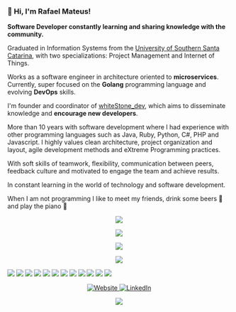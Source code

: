 ### 👋 Hi, I'm Rafael Mateus!

**Software Developer constantly learning and sharing knowledge with the community.**

Graduated in Information Systems from the [University of Southern Santa Catarina](https://www.unisul.br), with two specializations: Project Management and Internet of Things.

Works as a software engineer in architecture oriented to **microservices**. Currently, super focused on the **Golang** programming language and evolving **DevOps** skills.

I'm founder and coordinator of [whiteStone_dev](https://whitestonedev.com.br/), which aims to disseminate knowledge and **encourage new developers**.

More than 10 years with software development where I had experience with other programming languages such as Java, Ruby, Python, C#, PHP and Javascript. I highly values clean architecture, project organization and layout, agile development methods and eXtreme Programming practices.

With soft skills of teamwork, flexibility, communication between peers, feedback culture and motivated to engage the team and achieve results.

In constant learning in the world of technology and software development.

When I am not programming I like to meet my friends, drink some beers :beers: and play the piano :musical_keyboard:

<p align="center">
  <img src="https://github-profile-summary-cards.vercel.app/api/cards/profile-details?username=rafaelbmateus"/>
</p>

<p align="center">
  <img src="https://github.com/rafaelbmateus/rafaelbmateus/blob/output/github-contribution-grid-snake.svg"/>
</p>

<p align="center">
  <img src="https://github-profile-trophy.vercel.app/?username=rafaelbmateus"/>
</p>

<p align="center">
  <a href="https://xkcd.com/">
    <img src="https://imgs.xkcd.com/comics/chemicals.png"/>
  </a>
</p>

![](https://img.shields.io/badge/Vault-000000?style=for-the-badge&logo=vault&logoColor=white)
![](https://img.shields.io/badge/Terraform-623CE4?style=for-the-badge&logo=terraform&logoColor=white)
![](https://img.shields.io/badge/Ansible-EE0000?style=for-the-badge&logo=ansible&logoColor=white)
![](https://img.shields.io/badge/Amazon_AWS-232F3E?style=for-the-badge&logo=amazon-aws&logoColor=white)
![](https://img.shields.io/badge/Linux-FCC624?style=for-the-badge&logo=linux&logoColor=black)
![](https://img.shields.io/badge/Kibana-005571?style=for-the-badge&logo=kibana&logoColor=white)
![](https://img.shields.io/badge/RASPBERRY%20PI-C51A4A.svg?&style=for-the-badge&logo=raspberry%20pi&logoColor=white)
![](https://img.shields.io/badge/Git-F05032?style=for-the-badge&logo=git&logoColor=white)
![](https://img.shields.io/badge/GitHub-181717?style=for-the-badge&logo=github&logoColor=white)
![](https://img.shields.io/badge/Go-00ADD8?style=for-the-badge&logo=go&logoColor=white)
![](https://img.shields.io/badge/Python-14354C?style=for-the-badge&logo=python&logoColor=white)
![](https://img.shields.io/badge/Datadog-632CA6?style=for-the-badge&logo=datadog&logoColor=white)

<p align="center">
  <a href="https://rafaelbmateus.com.br">
    <img alt="Website" src="https://img.shields.io/badge/Website-rafaelbmateus.com.br-blue?style=flat-square&logo=google-chrome">
  </a>
  <a href="https://www.linkedin.com/in/rafaelbmateus">
    <img alt="LinkedIn" src="https://img.shields.io/badge/LinkedIn-Rafael%20Mateus-blue?style=flat-square&logo=linkedin">
  </a>
</p>

<p align="center">
  <img src="https://komarev.com/ghpvc/?username=rafaelbmateus&label=Profile%20views&color=0e75b6&style=flat"/>
</p>
